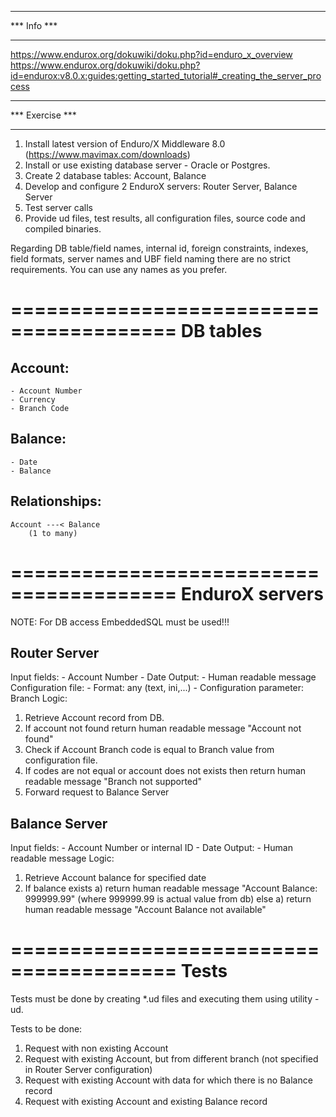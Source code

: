 ****************************************************************************************************
***                                               Info                                           ***
****************************************************************************************************
https://www.endurox.org/dokuwiki/doku.php?id=enduro_x_overview
https://www.endurox.org/dokuwiki/doku.php?id=endurox:v8.0.x:guides:getting_started_tutorial#_creating_the_server_process

****************************************************************************************************
***                                             Exercise                                         ***
****************************************************************************************************

1. Install latest version of Enduro/X Middleware 8.0 (https://www.mavimax.com/downloads)
2. Install or use existing database server - Oracle or Postgres.
3. Create 2 database tables: Account, Balance
4. Develop and configure 2 EnduroX servers: Router Server, Balance Server
5. Test server calls
6. Provide ud files, test results, all configuration files, source code and compiled binaries.

Regarding DB table/field names, internal id, foreign constraints, indexes, field formats, server names and UBF field naming there are no strict requirements.
You can use any names as you prefer.

========================================
DB tables
========================================
Account:
--------
    - Account Number
    - Currency
    - Branch Code

Balance:
--------
    - Date
    - Balance

Relationships:
--------------
    Account ---< Balance
        (1 to many)

========================================
EnduroX servers
========================================
NOTE: For DB access EmbeddedSQL must be used!!!

Router Server
-------------
Input fields:
    - Account Number
    - Date
Output:
    - Human readable message
Configuration file:
    - Format: any (text, ini,...)
    - Configuration parameter: Branch
Logic:
1. Retrieve Account record from DB.
2. If account not found return human readable message "Account not found"
3. Check if Account Branch code is equal to Branch value from configuration file.
4. If codes are not equal or account does not exists then return human readable message "Branch not supported"
5. Forward request to Balance Server

Balance Server
-------------
Input fields:
    - Account Number or internal ID
    - Date
Output:
    - Human readable message
Logic:
1. Retrieve Account balance for specified date
2. If balance exists
    a) return human readable message "Account Balance: 999999.99" (where 999999.99 is actual value from db)
   else
    a) return human readable message "Account Balance not available"

========================================
Tests
========================================
Tests must be done by creating *.ud files and executing them using utility - ud.

Tests to be done:
1. Request with non existing Account
2. Request with existing Account, but from different branch (not specified in Router Server configuration)
3. Request with existing Account with data for which there is no Balance record
4. Request with existing Account and existing Balance record

